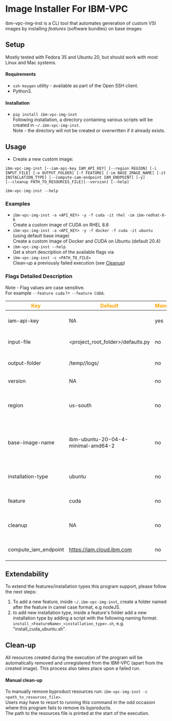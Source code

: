 # Image Installer For IBM-VPC

ibm-vpc-img-inst is a CLI tool that automates generation of custom VSI images by installing _features_ (software bundles) on base images


## Setup

Mostly tested with Fedora 35 and Ubuntu 20, but should work with most Linux and Mac systems.   
#### Requirements
- `ssh-keygen` utility - available as part of the Open SSH client.
- Python3.

#### Installation
- `pip install ibm-vpc-img-inst`  
Following installation, a directory containing various scripts will be created in  `~/.ibm-vpc-img-inst`.   
Note - the directory will not be created or overwritten if it already exists. 

## Usage
- Create a new custom image:
```
ibm-vpc-img-inst [--iam-api-key IAM_API_KEY] [--region REGION] [-i INPUT_FILE] [-o OUTPUT_FOLDER] [-f FEATURE] [-im BASE_IMAGE_NAME] [-it INSTALLATION_TYPE] [--compute-iam-endpoint IAM_ENDPOINT] [-y] 
[--cleanup PATH_TO_RESOURCES_FILE][--version] [--help]
```
```ibm-vpc-img-inst --help```
### Examples
- `ibm-vpc-img-inst -a <API_KEY> -y -f cuda -it rhel -im ibm-redhat-8-6`  
Create a custom image of CUDA on RHEL 8.6
- `ibm-vpc-img-inst -a <API_KEY> -y -f docker -f cuda -it ubuntu` (using default base image)  
Create a custom image of Docker and CUDA on Ubuntu (default 20.4) 
- `ibm-vpc-img-inst --help`  
Get a short description of the available flags via  
- `ibm-vpc-img-inst -c <PATH_TO_FILE>`  
Clean-up a previously failed execution (see [Cleanup](##-Clean-up))

### Flags Detailed Description
Note - Flag values are case sensitive.  
For example `--feature cuda` !=  `--feature CUDA`.

<!--- <img width=125/> is used in the following table to create spacing --->
 |<span style="color:orange">Key|<span style="color:orange">Default|<span style="color:orange">Mandatory|<span style="color:orange">Additional info|
 |---|---|---|---|
 | iam-api-key   | NA|yes|IBM Cloud API key. To generate a new API Key adhere to the following [guide](https://www.ibm.com/docs/en/spectrumvirtualizecl/8.1.3?topic=installing-creating-api-key)
 | input-file    |<project_root_folder>/defaults.py| no | Existing config file to be used as a template in the configuration process |
 | output-folder   |/temp/<auto-generated-folder>/logs/ | no |Path to folder storing IDs of resources created by this program and installation logs |
 | version       | NA| no |Returns ibm-vpc-img-inst's package version|
 |region| us-south| no|Geographical location for deployment and scope for available resources by the IBM-VPC service. Regions are listed <a href="https://cloud.ibm.com/docs/vpc?topic=vpc-creating-a-vpc-in-a-different-region&interface=cli"> here</a>. |
 |base-image-name| ibm-ubuntu-20-04-4-minimal-amd64-2| no| Prefix of an image name from your account, on which the produced image will be based. Could be either an IBM stock image as explained [here](https://cloud.ibm.com/docs/vpc?topic=vpc-about-images) or a custom image.|
  | installation-type| ubuntu | no |type of installation to use, e.g. for feature cuda the currently supported types are: ubuntu and rhel.|
  | feature| cuda | no |Feature to install on the produced image. Currently supporting: cuda and docker.|
  | cleanup| NA | no |Path to a resources file, that will be submitted for deletion. Program will be terminated subsequently.|
 compute_iam_endpoint|https://iam.cloud.ibm.com|no|Alternative IAM endpoint url for the cloud provider, e.g. https://iam.test.cloud.ibm.com|


## Extendability
To extend the features/installation types this program support, please follow the next steps:
1. To add a new feature, inside `~/.ibm-vpc-img-inst`, create a folder named after the feature in camel case format, e.g nodeJS.
2. to add new installation type, inside a feature's folder add a new installation type by adding a script with the following naming format: `install_<FeatureName>_<installation_type>.sh`, e.g. "install_cuda_ubuntu.sh".


## Clean-up
All resources created during the execution of the program will be automatically removed and unregistered from the IBM-VPC (apart from the created image). This process also takes place upon a failed run. 
#### Manual clean-up
To manually remove byproduct resources run: `ibm-vpc-img-inst -c <path_to_resources_file>`.  
Users may have to resort to running this command in the odd occasion where this program fails to remove its byproducts.   
The path to the resources file is printed at the start of the execution.  

